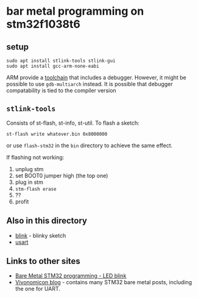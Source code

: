 # bar metal programming on stm32f1038t6


## setup

```
sudo apt install stlink-tools stlink-gui
sudo apt install gcc-arm-none-eabi
```
ARM provide a [toolchain](https://developer.arm.com/tools-and-software/open-source-software/developer-tools/gnu-toolchain/gnu-rm/downloads) that includes a debugger. However, it might be possible to use `gdb-multiarch` instead. It is possible that debugger compatability is tied to the compiler version


## `stlink-tools`

Consists of st-flash, st-info, st-util. To flash a sketch:
```
st-flash write whatever.bin 0x8000000
```
or use `flash-stm32` in the `bin` directory to achieve the same effect. 

If flashing not working:

1. unplug stm
2. set BOOT0 jumper high (the top one)
3. plug in stm
4. `stm-flash erase`
5. ??
6. profit


## Also in this directory

* [blink](blink) - blinky sketch
* [usart](usart)

## Links to other sites
* [Bare Metal STM32 programming - LED blink](https://freeelectron.ro/bare-metal-stm32-led-blink/)
* [Vivonomicon blog](https://vivonomicon.com/) - contains many STM32 bare metal posts, including the one for UART.
